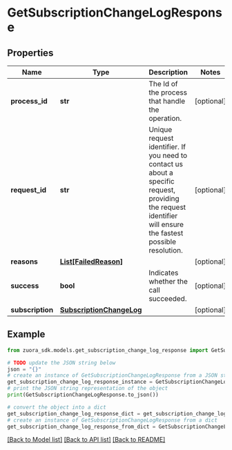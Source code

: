 # GetSubscriptionChangeLogResponse


## Properties

Name | Type | Description | Notes
------------ | ------------- | ------------- | -------------
**process_id** | **str** | The Id of the process that handle the operation.  | [optional] 
**request_id** | **str** | Unique request identifier. If you need to contact us about a specific request, providing the request identifier will ensure the fastest possible resolution.  | [optional] 
**reasons** | [**List[FailedReason]**](FailedReason.md) |  | [optional] 
**success** | **bool** | Indicates whether the call succeeded.  | [optional] 
**subscription** | [**SubscriptionChangeLog**](SubscriptionChangeLog.md) |  | [optional] 

## Example

```python
from zuora_sdk.models.get_subscription_change_log_response import GetSubscriptionChangeLogResponse

# TODO update the JSON string below
json = "{}"
# create an instance of GetSubscriptionChangeLogResponse from a JSON string
get_subscription_change_log_response_instance = GetSubscriptionChangeLogResponse.from_json(json)
# print the JSON string representation of the object
print(GetSubscriptionChangeLogResponse.to_json())

# convert the object into a dict
get_subscription_change_log_response_dict = get_subscription_change_log_response_instance.to_dict()
# create an instance of GetSubscriptionChangeLogResponse from a dict
get_subscription_change_log_response_from_dict = GetSubscriptionChangeLogResponse.from_dict(get_subscription_change_log_response_dict)
```
[[Back to Model list]](../README.md#documentation-for-models) [[Back to API list]](../README.md#documentation-for-api-endpoints) [[Back to README]](../README.md)


